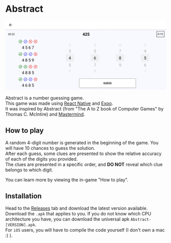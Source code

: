 # Abstract

![Abstract](resources/Abstract.png "Abstract game")

Abstract is a number guessing game.  
This game was made using [React Native](https://reactnative.dev/) and [Expo](https://expo.dev/).  
It was inspired by Abstract (from "The A to Z book of Computer Games" by Thomas C. McIntire) and [Mastermind](https://en.wikipedia.org/wiki/Mastermind_(board_game)).  

## How to play

A random 4-digit number is generated in the beginning of the game. You will have 10 chances to guess the solution.  
After each guess, some clues are presented to show the relative accuracy of each of the digits you provided.  
The clues are presented in a specific order, and **DO NOT** reveal which clue belongs to which digit.  

You can learn more by viewing the in-game "How to play".  

## Installation

Head to the [Releases](https://github.com/ShadowXPA/Abstract/releases/latest) tab and download the latest version available.  
Download the `.apk` that applies to you. If you do not know which CPU architecture you have, you can download the universal apk `Abstract-[VERSION].apk`.  
For `iOS` users, you will have to compile the code yourself (I don't own a mac :) ).  
